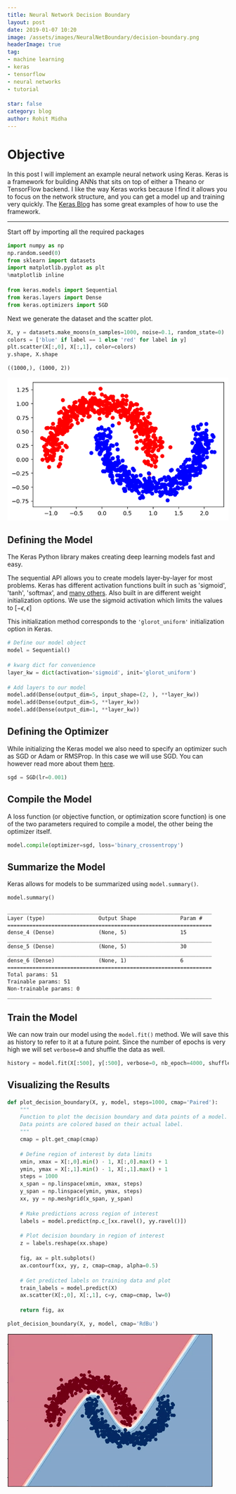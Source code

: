 ```yaml
---
title: Neural Network Decision Boundary
layout: post
date: 2019-01-07 10:20
image: /assets/images/NeuralNetBoundary/decision-boundary.png
headerImage: true
tag:
- machine learning
- keras
- tensorflow
- neural networks
- tutorial

star: false
category: blog
author: Rohit Midha
---
```

# Objective

In this post I will implement an example neural network using Keras.
Keras is a framework for building ANNs that sits on top of either a Theano or TensorFlow backend.
I like the way Keras works because I find it allows you to focus on the network structure, and you can get a model up and training very quickly.
The [Keras Blog](https://blog.keras.io/) has some great examples of how to use the framework.

---

Start off by importing all the required packages


```python
import numpy as np
np.random.seed(0)
from sklearn import datasets
import matplotlib.pyplot as plt
%matplotlib inline

from keras.models import Sequential
from keras.layers import Dense
from keras.optimizers import SGD
```

Next we generate the dataset and the scatter plot.


```python
X, y = datasets.make_moons(n_samples=1000, noise=0.1, random_state=0)
colors = ['blue' if label == 1 else 'red' for label in y]
plt.scatter(X[:,0], X[:,1], color=colors)
y.shape, X.shape
```




    ((1000,), (1000, 2))




![png](/assets/images/NeuralNetBoundary/output_3_1.png)


## Defining the Model
The Keras Python library makes creating deep learning models fast and easy.

The sequential API allows you to create models layer-by-layer for most problems. Keras has different activation functions built in such as 'sigmoid', 'tanh', 'softmax', and [many others](https://keras.io/optimizers/). Also built in are different weight initialization options. We use the sigmoid activation which limits the values to $[-\epsilon,\epsilon]$

This initialization method corresponds to the `'glorot_uniform'` initialization option in Keras.


```python
# Define our model object
model = Sequential()

# kwarg dict for convenience
layer_kw = dict(activation='sigmoid', init='glorot_uniform')

# Add layers to our model
model.add(Dense(output_dim=5, input_shape=(2, ), **layer_kw))
model.add(Dense(output_dim=5, **layer_kw))
model.add(Dense(output_dim=1, **layer_kw))
```



## Defining the Optimizer
While initializing the Keras model we also need to specify an optimizer such as SGD or Adam or RMSProp. In this case we will use SGD. You can however read more about them [here](https://keras.io/optimizers/).


```python
sgd = SGD(lr=0.001)
```

## Compile the Model
A loss function (or objective function, or optimization score function) is one of the two parameters required to compile a model, the other being the optimizer itself.



```python
model.compile(optimizer=sgd, loss='binary_crossentropy')
```

## Summarize the Model
Keras allows for models to be summarized using `model.summary()`.



```python
model.summary()
```

    _________________________________________________________________
    Layer (type)                 Output Shape              Param #   
    =================================================================
    dense_4 (Dense)              (None, 5)                 15        
    _________________________________________________________________
    dense_5 (Dense)              (None, 5)                 30        
    _________________________________________________________________
    dense_6 (Dense)              (None, 1)                 6         
    =================================================================
    Total params: 51
    Trainable params: 51
    Non-trainable params: 0
    _________________________________________________________________


## Train the Model
We can now train our model using the `model.fit()` method. We will save this as history to refer to it at a future point. Since the number of epochs is very high we will set `verbose=0` and shuffle the data as well.



```python
history = model.fit(X[:500], y[:500], verbose=0, nb_epoch=4000, shuffle=True)
```

## Visualizing the Results


```python
def plot_decision_boundary(X, y, model, steps=1000, cmap='Paired'):
    """
    Function to plot the decision boundary and data points of a model.
    Data points are colored based on their actual label.
    """
    cmap = plt.get_cmap(cmap)

    # Define region of interest by data limits
    xmin, xmax = X[:,0].min() - 1, X[:,0].max() + 1
    ymin, ymax = X[:,1].min() - 1, X[:,1].max() + 1
    steps = 1000
    x_span = np.linspace(xmin, xmax, steps)
    y_span = np.linspace(ymin, ymax, steps)
    xx, yy = np.meshgrid(x_span, y_span)

    # Make predictions across region of interest
    labels = model.predict(np.c_[xx.ravel(), yy.ravel()])

    # Plot decision boundary in region of interest
    z = labels.reshape(xx.shape)

    fig, ax = plt.subplots()
    ax.contourf(xx, yy, z, cmap=cmap, alpha=0.5)

    # Get predicted labels on training data and plot
    train_labels = model.predict(X)
    ax.scatter(X[:,0], X[:,1], c=y, cmap=cmap, lw=0)

    return fig, ax
```

```python
plot_decision_boundary(X, y, model, cmap='RdBu')
```
![png](/assets/images/NeuralNetBoundary/decision-boundary.png)
